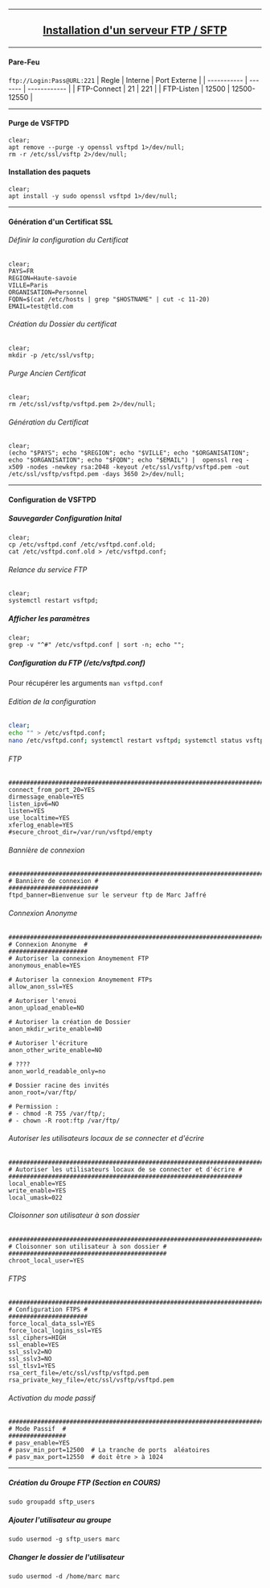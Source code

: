 ---------------------------------------------------------------------------------------------------------------------
## <p align='center'> [Installation d'un serveur FTP / SFTP](https://infoloup.no-ip.org/ftps-vsftpd-debian10/) </p>

---------------------------------------------------------------------------------------------------------------------
#### Pare-Feu

`ftp://Login:Pass@URL:221`
| Regle       | Interne | Port Externe |
| ----------- | ------- | ------------ |
| FTP-Connect | 21      | 221          |
| FTP-Listen  | 12500   | 12500-12550  |




---------------------------------------------------------------------------------------------------------------------
#### Purge de VSFTPD
```
clear;
apt remove --purge -y openssl vsftpd 1>/dev/null;
rm -r /etc/ssl/vsftp 2>/dev/null;
```

#### Installation des paquets
```
clear;
apt install -y sudo openssl vsftpd 1>/dev/null;
```

---------------------------------------------------------------------------------------------------------------------
#### Génération d'un Certificat SSL

###### Définir la configuration du Certificat
```
clear;
PAYS=FR
REGION=Haute-savoie
VILLE=Paris
ORGANISATION=Personnel
FQDN=$(cat /etc/hosts | grep "$HOSTNAME" | cut -c 11-20)
EMAIL=test@tld.com
```

###### Création du Dossier du certificat
```
clear;
mkdir -p /etc/ssl/vsftp;
```

###### Purge Ancien Certificat
```
clear;
rm /etc/ssl/vsftp/vsftpd.pem 2>/dev/null;
```

###### Génération du Certificat
```
clear;
(echo "$PAYS"; echo "$REGION"; echo "$VILLE"; echo "$ORGANISATION"; echo "$ORGANISATION"; echo "$FQDN"; echo "$EMAIL") |  openssl req -x509 -nodes -newkey rsa:2048 -keyout /etc/ssl/vsftp/vsftpd.pem -out /etc/ssl/vsftp/vsftpd.pem -days 3650 2>/dev/null; 
```

---------------------------------------------------------------------------------------------------------------------
#### Configuration de VSFTPD
##### Sauvegarder Configuration Inital
```
clear;
cp /etc/vsftpd.conf /etc/vsftpd.conf.old;
cat /etc/vsftpd.conf.old > /etc/vsftpd.conf;
```

###### Relance du service FTP
```
clear;
systemctl restart vsftpd;
```


##### Afficher les paramètres
```
clear; 
grep -v "^#" /etc/vsftpd.conf | sort -n; echo "";
```

##### Configuration du FTP (/etc/vsftpd.conf)
Pour récupérer les arguments `man vsftpd.conf`
###### Edition de la configuration
```bash
clear;
echo "" > /etc/vsftpd.conf;
nano /etc/vsftpd.conf; systemctl restart vsftpd; systemctl status vsftpd;
```

###### FTP
```
####################################################################################
connect_from_port_20=YES
dirmessage_enable=YES
listen_ipv6=NO
listen=YES
use_localtime=YES
xferlog_enable=YES
#secure_chroot_dir=/var/run/vsftpd/empty
```

###### Bannière de connexion
```
####################################################################################
# Bannière de connexion #
#########################
ftpd_banner=Bienvenue sur le serveur ftp de Marc Jaffré
```

###### Connexion Anonyme  
```
####################################################################################
# Connexion Anonyme  #
######################
# Autoriser la connexion Anoymement FTP
anonymous_enable=YES

# Autoriser la connexion Anoymement FTPs
allow_anon_ssl=YES

# Autoriser l'envoi
anon_upload_enable=NO

# Autoriser la création de Dossier
anon_mkdir_write_enable=NO

# Autoriser l'écriture
anon_other_write_enable=NO

# ????
anon_world_readable_only=no

# Dossier racine des invités
anon_root=/var/ftp/

# Permission :
# - chmod -R 755 /var/ftp/;
# - chown -R root:ftp /var/ftp/
```

###### Autoriser les utilisateurs locaux de se connecter et d'écrire
```
####################################################################################
# Autoriser les utilisateurs locaux de se connecter et d'écrire #
#################################################################
local_enable=YES
write_enable=YES
local_umask=022
```

###### Cloisonner son utilisateur à son dossier
```
####################################################################################
# Cloisonner son utilisateur à son dossier #
############################################
chroot_local_user=YES 
```

###### FTPS
```
####################################################################################
# Configuration FTPS #
######################
force_local_data_ssl=YES
force_local_logins_ssl=YES
ssl_ciphers=HIGH
ssl_enable=YES
ssl_sslv2=NO
ssl_sslv3=NO
ssl_tlsv1=YES
rsa_cert_file=/etc/ssl/vsftp/vsftpd.pem
rsa_private_key_file=/etc/ssl/vsftp/vsftpd.pem
```

###### Activation du mode passif
```
####################################################################################
# Mode Passif  #
################
# pasv_enable=YES
# pasv_min_port=12500  # La tranche de ports  aléatoires 
# pasv_max_port=12550  # doit être > à 1024
```

---------------------------------------------------------------------------------------------------------------------

##### Création du Groupe FTP (Section en COURS)
```
sudo groupadd sftp_users
```

##### Ajouter l'utilisateur au groupe
```
sudo usermod -g sftp_users marc
```

##### Changer le dossier de l'utilisateur
```
sudo usermod -d /home/marc marc
```
